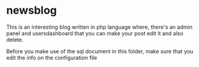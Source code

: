 # newsblog

This is an interesting blog written in php language where,
there's an admin panel and usersdashboard that you can make your post edit it and also delete.


Before you make use of the sql document in this folder, make sure that you edit the info on the configuration file
